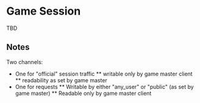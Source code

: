 Game Session
============

TBD

Notes
-----

Two channels:

* One for "official" session traffic
** writable only by game master client 
** readability as set by game master 
* One for requests 
** Writable by either "any_user" or "public" (as set by game master)
** Readable only by game master client
